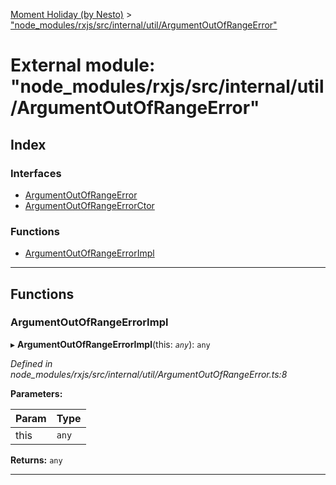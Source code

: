 [Moment Holiday (by Nesto)](../README.md) > ["node_modules/rxjs/src/internal/util/ArgumentOutOfRangeError"](../modules/_node_modules_rxjs_src_internal_util_argumentoutofrangeerror_.md)

# External module: "node_modules/rxjs/src/internal/util/ArgumentOutOfRangeError"

## Index

### Interfaces

* [ArgumentOutOfRangeError](../interfaces/_node_modules_rxjs_src_internal_util_argumentoutofrangeerror_.argumentoutofrangeerror.md)
* [ArgumentOutOfRangeErrorCtor](../interfaces/_node_modules_rxjs_src_internal_util_argumentoutofrangeerror_.argumentoutofrangeerrorctor.md)

### Functions

* [ArgumentOutOfRangeErrorImpl](_node_modules_rxjs_src_internal_util_argumentoutofrangeerror_.md#argumentoutofrangeerrorimpl)

---

## Functions

<a id="argumentoutofrangeerrorimpl"></a>

###  ArgumentOutOfRangeErrorImpl

▸ **ArgumentOutOfRangeErrorImpl**(this: *`any`*): `any`

*Defined in node_modules/rxjs/src/internal/util/ArgumentOutOfRangeError.ts:8*

**Parameters:**

| Param | Type |
| ------ | ------ |
| this | `any` |

**Returns:** `any`

___

